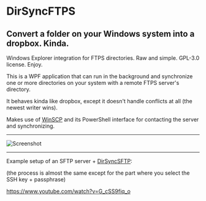# DirSyncFTPS

## Convert a folder on your Windows system into a dropbox. Kinda.

Windows Explorer integration for FTPS directories. Raw and simple. GPL-3.0 license. Enjoy.

This is a WPF application that can run in the background and synchronize one or more directories on your system with a remote FTPS server's directory.

It behaves kinda like dropbox, except it doesn't handle conflicts at all (the newest writer wins).

Makes use of [WinSCP](https://github.com/winscp/winscp) and its PowerShell interface for contacting the server and synchronizing.

---

![Screenshot](https://api.files.glitchedpolygons.com/api/v1/files/dirsyncftps-screenshot.png)

---

Example setup of an SFTP server + [DirSyncSFTP](https://github.com/GlitchedPolygons/DirSyncSFTP):

(the process is almost the same except for the part where you select the SSH key + passphrase)

https://www.youtube.com/watch?v=G_cSS9fiq_o
